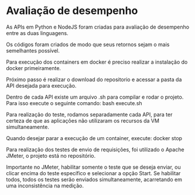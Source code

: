 <h1>Avaliação de desempenho</h1>

As APIs em Python e NodeJS foram criadas para avaliação de desempenho entre as duas linguagens.

Os códigos foram criados de modo que seus retornos sejam o mais semelhantes possível.

Para execução dos containers em docker é preciso realizar a instalação do docker primeiramente.

Próximo passo é realizar o download do repositorio e acessar a pasta da API desejada para execução.

Dentro de cada API existe um arquivo .sh para compilar e rodar o projeto. Para isso execute o seguinte comando:
    bash execute.sh

Para realização do teste, rodamos separadamente cada API, para ter certeza de que as aplicações não utilizaram os recursos da VM simultaneamente.

Quando desejar parar a execução de um container, execute: 
    docker stop <nameContainer>


Para realização dos testes de envio de requisições, foi utilizado o Apache JMeter, o projeto está no repositório.

Importante no JMeter, habilitar somente o teste que se deseja enviar, ou clicar encima do teste específico e selecionar a opção Start. Se habilitar todos, todos os testes serão enviados simultaneamente, acarretando em uma inconsistência na medição.
